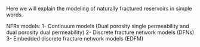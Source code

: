 Here we will explain the modeling of naturally fractured reservoirs in simple words.

NFRs models:
1- Continuum models (Dual porosity single permeability and dual porosity dual permeability)
2- Discrete fracture network models (DFNs)
3- Embedded discrete fracture network models (EDFM)

